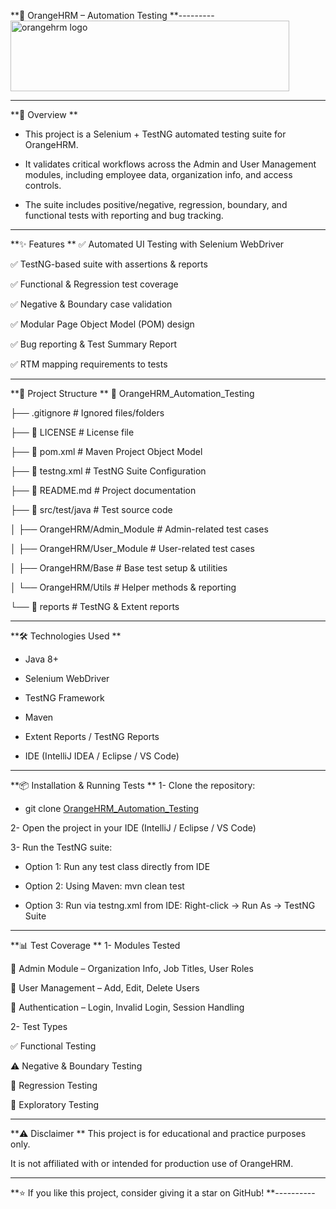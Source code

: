 **🧪 OrangeHRM – Automation Testing
**---------
<img width="446" height="113" alt="orangehrm logo" src="https://github.com/user-attachments/assets/4a9b9a78-0192-48e4-a063-ae0312933c59" />

----------

**📌 Overview
**
- This project is a Selenium + TestNG automated testing suite for OrangeHRM.

- It validates critical workflows across the Admin and User Management modules, including employee data, organization info, and access controls.

- The suite includes positive/negative, regression, boundary, and functional tests with reporting and bug tracking.

----------

**✨ Features
**
✅ Automated UI Testing with Selenium WebDriver

✅ TestNG-based suite with assertions & reports

✅ Functional & Regression test coverage

✅ Negative & Boundary case validation

✅ Modular Page Object Model (POM) design

✅ Bug reporting & Test Summary Report

✅ RTM mapping requirements to tests

----------

**📂 Project Structure
**
📁 OrangeHRM_Automation_Testing

├── .gitignore # Ignored files/folders

├── 📄 LICENSE # License file

├── 📄 pom.xml # Maven Project Object Model

├── 📄 testng.xml # TestNG Suite Configuration

├── 📄 README.md # Project documentation

├── 📁 src/test/java # Test source code

│ ├── OrangeHRM/Admin_Module # Admin-related test cases

│ ├── OrangeHRM/User_Module # User-related test cases

│ ├── OrangeHRM/Base # Base test setup & utilities

│ └── OrangeHRM/Utils # Helper methods & reporting

└── 📁 reports # TestNG & Extent reports

----------

**🛠️ Technologies Used
**
- Java 8+

- Selenium WebDriver

- TestNG Framework

- Maven

- Extent Reports / TestNG Reports

- IDE (IntelliJ IDEA / Eclipse / VS Code)

----------

**📦 Installation & Running Tests
**
1- Clone the repository:

  - git clone [OrangeHRM_Automation_Testing](https://github.com/AhmedElian/OrangeHRM_Automation_Testing.git)


2- Open the project in your IDE (IntelliJ / Eclipse / VS Code)

3- Run the TestNG suite:

  - Option 1: Run any test class directly from IDE

  - Option 2: Using Maven: mvn clean test

  - Option 3: Run via testng.xml from IDE: Right-click → Run As → TestNG Suite

----------

**📊 Test Coverage
**
1- Modules Tested

🏢 Admin Module – Organization Info, Job Titles, User Roles

👤 User Management – Add, Edit, Delete Users

🔐 Authentication – Login, Invalid Login, Session Handling

2- Test Types

✅ Functional Testing

⚠️ Negative & Boundary Testing

🔄 Regression Testing

📝 Exploratory Testing

----------

**⚠️ Disclaimer
**
This project is for educational and practice purposes only.

It is not affiliated with or intended for production use of OrangeHRM.

----------
**⭐ If you like this project, consider giving it a star on GitHub!
**----------
